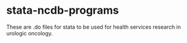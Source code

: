 # stata-ncdb-programs

These are .do files for stata to be used for health services research in urologic oncology.
